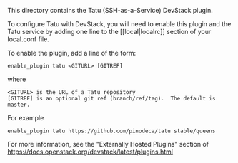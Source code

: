 This directory contains the Tatu (SSH-as-a-Service) DevStack plugin.

To configure Tatu with DevStack, you will need to enable this plugin and
the Tatu service by adding one line to the [[local|localrc]] section of
your local.conf file.

To enable the plugin, add a line of the form:

    enable_plugin tatu <GITURL> [GITREF]

where

    <GITURL> is the URL of a Tatu repository
    [GITREF] is an optional git ref (branch/ref/tag).  The default is master.

For example

    enable_plugin tatu https://github.com/pinodeca/tatu stable/queens

For more information, see the "Externally Hosted Plugins" section of
https://docs.openstack.org/devstack/latest/plugins.html